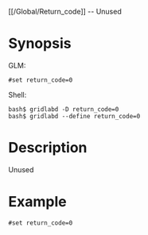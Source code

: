 [[/Global/Return_code]] -- Unused

# Synopsis
GLM:
~~~
#set return_code=0
~~~
Shell:
~~~
bash$ gridlabd -D return_code=0
bash$ gridlabd --define return_code=0
~~~

# Description

Unused

# Example

~~~
#set return_code=0
~~~
